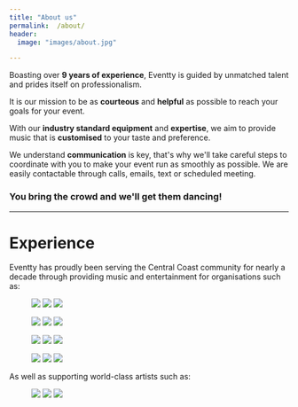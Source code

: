 ```yaml
---
title: "About us"
permalink:  /about/
header:
  image: "images/about.jpg"

---
```

Boasting over **9 years of experience**, Eventty is guided by unmatched talent and prides itself on professionalism.

It is our mission to be as **courteous** and **helpful** as possible to reach your goals for your event.

With our **industry standard equipment** and **expertise**, we aim to provide music that is **customised** to your taste and preference.

We understand **communication** is key, that's why we'll take careful steps to coordinate with you to make your event run as smoothly as possible. We are easily contactable through calls, emails, text or scheduled meeting.

### You bring the crowd and we'll get them dancing!

***

# Experience

Eventty has proudly been serving the Central Coast community for nearly a decade through providing music and entertainment for organisations such as:

<figure class="third">
	<img src="/images/a.jpg">
	<img src="/images/d.png">
	<img src="/images/23.jpg">
</figure>
<figure class="third">
	<img src="/images/e.png">
	<img src="/images/6.png">
	<img src="/images/9.jpg">
</figure>
<figure class="third">
	<img src="/images/1.png">
	<img src="/images/2.jpg">
	<img src="/images/3.jpg">
</figure>
<figure class="third">
	<img src="/images/7.jpg">
	<img src="/images/8.png">
	<img src="/images/f.png">
</figure>

As well as supporting world-class artists such as:

<figure class="third">
	<img src="/images/4.png">
	<img src="/images/c.jpg">
	<img src="/images/5.jpg">
</figure>
